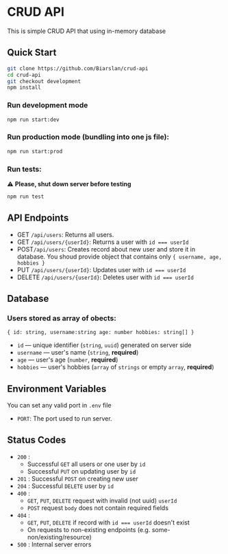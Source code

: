 # CRUD API

This is simple CRUD API that using in-memory database

## Quick Start

```sh
git clone https://github.com/Biarslan/crud-api
cd crud-api
git checkout development
npm install
```

### Run development mode

```sh
npm run start:dev
```

### Run production mode (bundling into one js file):

```sh
npm run start:prod
```

### Run tests:

:warning: **Please, shut down server before testing**

```sh
npm run test
```

## API Endpoints

- GET `/api/users`: Returns all users.
- GET `/api/users/{userId}`: Returns a user with `id === userId`
- POST`/api/users`: Creates record about new user and store it in database. You shoud provide object that contains only `{ username, age, hobbies }`
- PUT `/api/users/{userId}`: Updates user with `id === userId`
- DELETE `/api/users/{userId}`: Deletes user with `id === userId`

## Database

### Users stored as array of obects:

`{
    id: string,
    username:string
    age: number
    hobbies: string[]
}`

- `id` — unique identifier (`string`, `uuid`) generated on server side
- `username` — user's name (`string`, **required**)
- `age` — user's age (`number`, **required**)
- `hobbies` — user's hobbies (`array` of `strings` or empty `array`, **required**)

## Environment Variables

You can set any valid port in `.env` file

- `PORT`: The port used to run server.

## Status Codes

- `200` :
  - Successful `GET` all users or one user by `id`
  - Successful `PUT` on updating user by `id`
- `201` : Successful `POST` on creating new user
- `204` : Successful `DELETE` user by `id`
- `400` :
  - `GET`, `PUT`, `DELETE` request with invalid (not uuid) `userId`
  - `POST` request `body` does not contain required fields
- `404` :
  - `GET`, `PUT`, `DELETE` if record with `id === userId` doesn't exist
  - On requests to non-existing endpoints (e.g. some-non/existing/resource)
- `500` : Internal server errors
